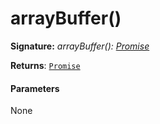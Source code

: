 # arrayBuffer()



**Signature:** _arrayBuffer(): [Promise](../es6-promise/promise.md)<ArrayBuffer>_

**Returns**: [`Promise`](../es6-promise/promise.md)<ArrayBuffer>



#### Parameters
None


